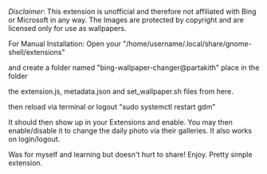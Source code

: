 *Disclaimer*: This extension is unofficial and therefore not affiliated with Bing or Microsoft in any way. 
The Images are protected by copyright and are licensed only for use as wallpapers.

For Manual Installation: Open your "/home/username/.local/share/gnome-shell/extensions"

and create a folder named "bing-wallpaper-changer@partakith" place in the folder

the extension.js, metadata.json and set_wallpaper.sh files from here.

then reload via terminal or logout "sudo systemctl restart gdm"

It should then show up in your Extensions and enable. You may then enable/disable it to change the daily photo via their galleries. It also works on login/logout.

Was for myself and learning but doesn't hurt to share! Enjoy. Pretty simple extension.


